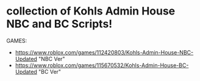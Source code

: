 # collection of Kohls Admin House NBC and BC Scripts!

GAMES:
- https://www.roblox.com/games/112420803/Kohls-Admin-House-NBC-Updated "NBC Ver"
- https://www.roblox.com/games/115670532/Kohls-Admin-House-BC-Updated  "BC Ver"
